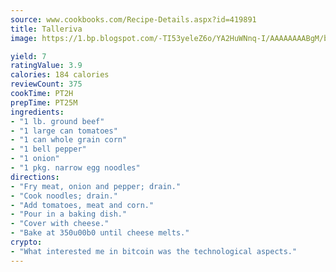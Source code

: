 ```yaml
---
source: www.cookbooks.com/Recipe-Details.aspx?id=419891
title: Talleriva
image: https://1.bp.blogspot.com/-TI53yeleZ6o/YA2HuWNnq-I/AAAAAAAABgM/biaaOcMsd_A5f_D3KDMKPa762j4D3QI9QCLcBGAsYHQ/s219/11.png

yield: 7
ratingValue: 3.9
calories: 184 calories
reviewCount: 375
cookTime: PT2H
prepTime: PT25M
ingredients:
- "1 lb. ground beef"
- "1 large can tomatoes"
- "1 can whole grain corn"
- "1 bell pepper"
- "1 onion"
- "1 pkg. narrow egg noodles"
directions:
- "Fry meat, onion and pepper; drain."
- "Cook noodles; drain."
- "Add tomatoes, meat and corn."
- "Pour in a baking dish."
- "Cover with cheese."
- "Bake at 350u00b0 until cheese melts."
crypto:
- "What interested me in bitcoin was the technological aspects."
---
```

